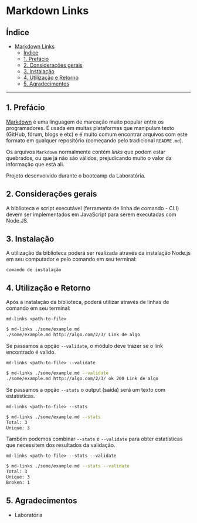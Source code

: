 # Markdown Links

## Índice

- [Markdown Links](#markdown-links)
  - [Índice](#índice)
  - [1. Prefácio](#1-prefácio)
  - [2. Considerações gerais](#2-considerações-gerais)
  - [3. Instalação](#3-instalação)
  - [4. Utilização e Retorno](#4-utilização-e-retorno)
  - [5. Agradecimentos](#5-agradecimentos)

***

## 1. Prefácio

[Markdown](https://pt.wikipedia.org/wiki/Markdown) é uma linguagem de marcação
muito popular entre os programadores. É usada em muitas plataformas que
manipulam texto (GitHub, fórum, blogs e etc) e é muito comum encontrar arquivos
com este formato em qualquer repositório (começando pelo tradicional
`README.md`).

Os arquivos `Markdown` normalmente contém _links_ que podem estar
quebrados, ou que já não são válidos, prejudicando muito o valor da
informação que está ali.

Projeto desenvolvido durante o bootcamp da Laboratória.

## 2. Considerações gerais
 A biblioteca e script executável (ferramenta de linha de comando - CLI) devem ser implementados em JavaScript para serem executadas com Node.JS.

## 3. Instalação
A utilização da biblioteca poderá ser realizada através da instalação Node.js em seu computador e pelo comando em seu terminal:

`comando de instalação`


## 4. Utilização e Retorno
Após a instalação da biblioteca, poderá utilizar através de linhas de comando em seu terminal:

`md-links <path-to-file>`
```sh
$ md-links ./some/example.md
./some/example.md http://algo.com/2/3/ Link de algo
```


Se passamos a opção `--validate`, o módulo deve trazer se o link encontrado é valido.

`md-links <path-to-file> --validate`
```sh
$ md-links ./some/example.md --validate
./some/example.md http://algo.com/2/3/ ok 200 Link de algo
```

Se passamos a opção `--stats` o output (saída) será um texto com estatísticas.

`md-links <path-to-file> --stats`
```sh
$ md-links ./some/example.md --stats
Total: 3
Unique: 3
```

Também podemos combinar `--stats` e `--validate` para obter estatísticas que necessitem dos resultados da validação.

`md-links <path-to-file> --stats --validate`
```sh
$ md-links ./some/example.md --stats --validate
Total: 3
Unique: 3
Broken: 1
```

## 5. Agradecimentos
* Laboratória
